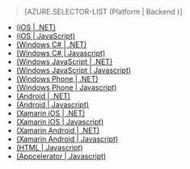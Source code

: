> [AZURE.SELECTOR-LIST (Platform | Backend )]

-   [(iOS | .NET)][]
-   [(iOS | JavaScript)][]
-   [(Windows C# | .NET)][]
-   [(Windows C# | Javascript)][]
-   [(Windows JavaScript | .NET)][]
-   [(Windows JavaScript | Javascript)][]
-   [(Windows Phone | .NET)][]
-   [(Windows Phone | Javascript)][]
-   [(Android | .NET)][]
-   [(Android | Javascript)][]
-   [(Xamarin iOS | .NET)][]
-   [(Xamarin iOS | Javascript)][]
-   [(Xamarin Android | .NET)][]
-   [(Xamarin Android | Javascript)][]
-   [(HTML | Javascript)][]
-   [(Appcelerator | Javascript)][]

  [(iOS | .NET)]: /it-it/documentation/articles/mobile-services-dotnet-backend-ios-get-started-users/
  [(iOS | JavaScript)]: /it-it/documentation/articles/mobile-services-ios-get-started-users/
  [(Windows C# | .NET)]: /it-it/documentation/articles/mobile-services-dotnet-backend-windows-universal-dotnet-get-started-users/
  [(Windows C# | Javascript)]: /it-it/documentation/articles/mobile-services-javascript-backend-windows-universal-dotnet-get-started-users/
  [(Windows JavaScript | .NET)]: /it-it/documentation/articles/mobile-services-dotnet-backend-windows-store-javascript-get-started-users/
  [(Windows JavaScript | Javascript)]: /it-it/documentation/articles/mobile-services-windows-store-javascript-get-started-users/
  [(Windows Phone | .NET)]: /it-it/documentation/articles/mobile-services-dotnet-backend-windows-phone-get-started-users/
  [(Windows Phone | Javascript)]: /it-it/documentation/articles/mobile-services-windows-phone-get-started-users/
  [(Android | .NET)]: /it-it/documentation/articles/mobile-services-dotnet-backend-android-get-started-users/
  [(Android | Javascript)]: /it-it/documentation/articles/mobile-services-android-get-started-users/
  [(Xamarin iOS | .NET)]: /it-it/documentation/articles/mobile-services-dotnet-backend-xamarin-ios-get-started-users/
  [(Xamarin iOS | Javascript)]: /it-it/documentation/articles/partner-xamarin-mobile-services-ios-get-started-users/
  [(Xamarin Android | .NET)]: /it-it/documentation/articles/mobile-services-dotnet-backend-xamarin-android-get-started-users/
  [(Xamarin Android | Javascript)]: /it-it/documentation/articles/partner-xamarin-mobile-services-android-get-started-users/
  [(HTML | Javascript)]: /it-it/documentation/articles/mobile-services-html-get-started-users/
  [(Appcelerator | Javascript)]: /it-it/documentation/articles/partner-appcelerator-mobile-services-javascript-backend-appcelerator-get-started-users/
